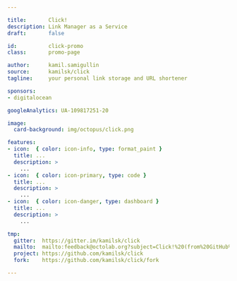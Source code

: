 ```yaml
---

title:       Click!
description: Link Manager as a Service
draft:       false

id:          click-promo
class:       promo-page

author:      kamil.samigullin
source:      kamilsk/click
tagline:     your personal link storage and URL shortener

sponsors:
- digitalocean

googleAnalytics: UA-109817251-20

image:
  card-background: img/octopus/click.png

features:
- icon:  { color: icon-info, type: format_paint }
  title: ...
  description: >
    ...
- icon:  { color: icon-primary, type: code }
  title: ...
  description: >
    ...
- icon:  { color: icon-danger, type: dashboard }
  title: ...
  description: >
    ...

tmp:
  gitter:  https://gitter.im/kamilsk/click
  mailto:  mailto:feedback@octolab.org?subject=Click!%20(from%20GitHub%20page)
  project: https://github.com/kamilsk/click
  fork:    https://github.com/kamilsk/click/fork

---
```

